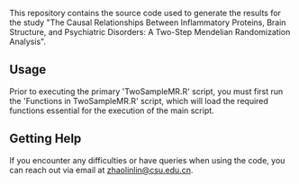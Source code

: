 This repository contains the source code used to generate the results for the study "The Causal Relationships Between Inflammatory Proteins, Brain Structure, and Psychiatric Disorders: A Two-Step Mendelian Randomization Analysis".
## Usage
Prior to executing the primary 'TwoSampleMR.R' script, you must first run the 'Functions in TwoSampleMR.R' script, which will load the required functions essential for the execution of the main script.
## Getting Help
If you encounter any difficulties or have queries when using the code, you can reach out via email at zhaolinlin@csu.edu.cn.
